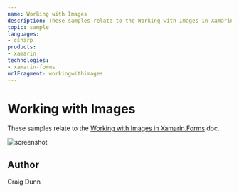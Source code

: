 ```yaml
---
name: Working with Images
description: These samples relate to the Working with Images in Xamarin.Forms doc. !screenshot
topic: sample
languages:
- csharp
products:
- xamarin
technologies:
- xamarin-forms
urlFragment: workingwithimages
---
```

Working with Images
==============

These samples relate to the [Working with Images in Xamarin.Forms](http://developer.xamarin.com/guides/cross-platform/xamarin-forms/working-with/images) doc.

![screenshot](https://raw.githubusercontent.com/xamarin/xamarin-forms-samples/master/WorkingWithImages/Screenshot/Images-sml.png "Colors")


Author
------

Craig Dunn
